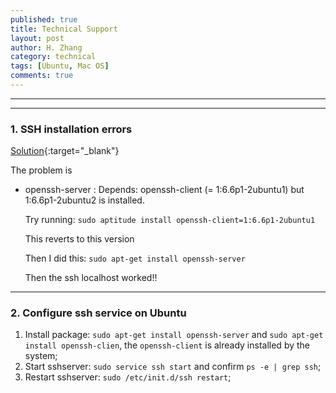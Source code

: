 ```yaml
---
published: true
title: Technical Support 
layout: post
author: H. Zhang
category: technical 
tags: [Ubuntu, Mac OS]
comments: true 
---
```


---

----

### 1. SSH installation errors ###

[Solution](http://askubuntu.com/questions/546983/ssh-installation-errors){:target="_blank"}

The problem is
- openssh-server : Depends: openssh-client (= 1:6.6p1-2ubuntu1) but 1:6.6p1-2ubuntu2 is installed.

	Try running: `sudo aptitude install openssh-client=1:6.6p1-2ubuntu1`

	This reverts to this version

	Then I did this: `sudo apt-get install openssh-server`

	Then the ssh localhost worked!!

----

### 2. Configure ssh service on Ubuntu ###

1. Install package: `sudo apt-get install openssh-server` and `sudo apt-get install openssh-clien`, the `openssh-client` is already installed by the system;
2. Start sshserver: `sudo service ssh start` and confirm `ps -e | grep ssh`;
3. Restart sshserver: `sudo /etc/init.d/ssh restart`;


<!--more-->


<!--嵌入 video 
<iframe height=498 width=510 src="http://player.youku.com/embed/XMTY1MTI3NjMyNA==" frameborder=0 allowfullscreen></iframe>

<embed src="http://player.youku.com/player.php/Type/Folder/Fid/27690810/Ob/1/sid/XMTY1MTI3NjMyNA==/v.swf" quality="high" width="480" height="400" align="middle" allowScriptAccess="always" allowFullScreen="true" mode="transparent" type="application/x-shockwave-flash"></embed>

<video width="480" height="320" controls>
<source src="movie.mp4">
</video>
-->

<!-- insert audio
<audio src="http://sc.111ttt.com/up/mp3/314720/8F9F3E8438FE1581248E92B54A3C0AB5.mp3" controls="controls">
</audio>
-->

<!-- Insert pdf 
<iframe src="/pdf/mou.pdf" style="width:300px; height:100px;" frameborder="0"></iframe>
-->

<!-- insert pdf doc use google view
<iframe src="http://docs.google.com/gview?url=http://platinhom.github.io/pdf/mou.pdf&embedded=true" style="width:800px; height:1000px;" frameborder="0"></iframe>
-->
